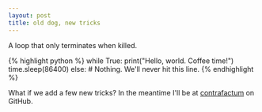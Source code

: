 ```yaml
---
layout: post
title: old dog, new tricks
---
```


A loop that only terminates when killed.

{% highlight python %}
while True:
	print("Hello, world. Coffee time!")
	time.sleep(86400)
else:
	# Nothing. We'll never hit this line.
{% endhighlight %}

What if we add a few new tricks? In the meantime I'll be at [contrafactum](https://github.com/contrafactum/) on GitHub.